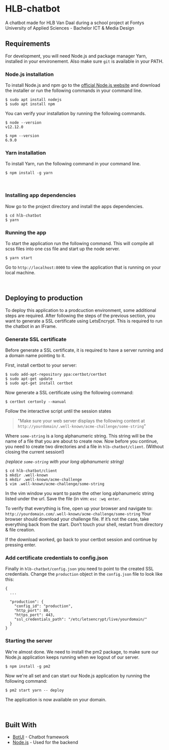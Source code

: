 # HLB-chatbot

A chatbot made for HLB Van Daal during a school project at Fontys University of Applied Sciences - Bachelor ICT & Media Design

## Requirements

For development, you will need Node.js and package manager Yarn, installed in your environement. Also make sure `git` is available in your PATH.

### Node.js installation
To install Node.js and npm go to the [official Node.js website](https://nodejs.org/) and download the installer or run the following commands in your command line.

    $ sudo apt install nodejs
    $ sudo apt install npm

You can verify your installation by running the following commands.

    $ node --version
    v12.12.0
    
    $ npm --version
    6.9.0
    
### Yarn installation
To install Yarn, run the following command in your command line.

    $ npm install -g yarn
    
&nbsp;
    
### Installing app dependencies
Now go to the project directory and install the apps dependencies.

    $ cd hlb-chatbot
    $ yarn

### Running the app
To start the application run the following command. This will compile all scss files into one css file and start up the node server. 

    $ yarn start
    
Go to `http://localhost:8000` to view the application that is running on your local machine.

&nbsp;

## Deploying to production
To deploy this application to a prodcuction environment, some additional steps are required. After following the steps of the previous section, you want to generate a SSL certificate using LetsEncrypt. This is required to run the chatbot in an IFrame. 

### Generate SSL certificate
Before generate a SSL certificate, it is required to have a server running and a domain name pointing to it.

First, install certbot to your server:

    $ sudo add-apt-repository ppa:certbot/certbot
    $ sudo apt-get update
    $ sudo apt-get install certbot
    
Now generate a SSL certificate using the following command:

    $ certbot certonly --manual

Follow the interactive script until the session states
> "Make sure your web server displays the following content at `http://yourdomain/.well-known/acme-challenge/some-string`" 

Where `some-string` is a long alphanumeric string. This string will be the name of a file that you are about to create now. Now before you continue, you need to create two directories and a file in `hlb-chatbot/client`. (Without closing the current session!)

*(replace `some-string` with your long alphanumeric string)*

    $ cd hlb-chatbot/client
    $ mkdir .well-known
    $ mkdir .well-known/acme-challenge
    $ vim .well-known/acme-challenge/some-string   


In the vim window you want to paste the other long alphanumeric string listed under the url. Save the file (in vim: `esc :wq enter`.

To verify that everything is fine, open up your browser and navigate to: `http://yourdomain.com/.well-known/acme-challenge/some-string`
Your browser should download your challenge file. If it’s not the case, take everything back from the start. Don’t touch your shell, restart from directory & file creation.

If the download worked, go back to your certbot session and continue by pressing enter.

### Add certificate credentials to config.json

Finally in `hlb-chatbot/config.json` you need to point to the created SSL credentials. Change the `production` object in the `config.json` file to look like this:

```
{
  ...
  
  "production": {
    "config_id": "production",
    "http_port": 80,
    "https_port": 443,
    "ssl_credentials_path": "/etc/letsencrypt/live/yourdomain/"
  }
}
```

### Starting the server
We're almost done. We need to install the pm2 package, to make sure our Node.js application keeps running when we logout of our server.

    $ npm install -g pm2
    
Now we're all set and can start our Node.js application by running the following command:

    $ pm2 start yarn -- deploy
    
The application is now available on your domain.

&nbsp;

## Built With

* [BotUI](https://botui.org/) - Chatbot framework
* [Node.js](https://nodejs.org/en/) - Used for the backend
